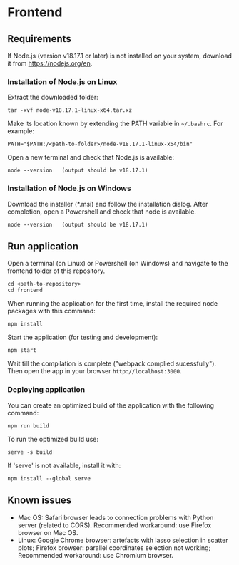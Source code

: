 # Frontend

## Requirements

If Node.js (version v18.17.1 or later) is not installed on your system, download it from https://nodejs.org/en. 

### Installation of Node.js on Linux
Extract the downloaded folder:
```
tar -xvf node-v18.17.1-linux-x64.tar.xz
```
Make its location known by extending the PATH variable in `~/.bashrc`. For example:
```
PATH="$PATH:/<path-to-folder>/node-v18.17.1-linux-x64/bin"
```
Open a new terminal and check that Node.js is available:
```
node --version   (output should be v18.17.1)
```

### Installation of Node.js on Windows

Download the installer (*.msi) and follow the installation dialog. After completion, open a Powershell and check that node is available.
```
node --version   (output should be v18.17.1)
```

## Run application

Open a terminal (on Linux) or Powershell (on Windows) and navigate to the frontend folder of this repository. 
```
cd <path-to-repository>
cd frontend
```

When running the application for the first time, install the required node packages with this command:
```
npm install
```
Start the application (for testing and development):
```
npm start
```
Wait till the compilation is complete ("webpack complied sucessfully"). Then open the app in your browser `http://localhost:3000`.

### Deploying application
You can create an optimized build of the application with the following command:
```
npm run build
```
To run the optimized build use:
```
serve -s build
```
If 'serve' is not available, install it with:
```
npm install --global serve
```

## Known issues

- Mac OS: Safari browser leads to connection problems with Python server (related to CORS). Recommended workaround: use Firefox browser on Mac OS.
- Linux: Google Chrome browser: artefacts with lasso selection in scatter plots; Firefox browser: parallel coordinates selection not working; Recommended workaround: use Chromium browser.

<!--
If there are certificate errors downloading packages during install or run use the following setting before executing meteor command.
#### Resolve in Linux
```
NODE_TLS_REJECT_UNAUTHORIZED=0 meteor <any-command>
```

#### Resolve in Windows
In standard command prompt:
```
set NODE_TLS_REJECT_UNAUTHORIZED=0
```
in Powershell use:
```
$env:NODE_TLS_REJECT_UNAUTHORIZED = "0"
```

serve cannot be run on Windows:
https://www.com-magazin.de/tipps-tricks/powershell/windows-10-verweigert-ausfuehrung-powershell-skript-2546684.html
--->